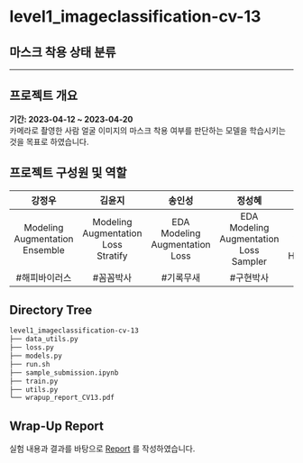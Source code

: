 # level1_imageclassification-cv-13
## 마스크 착용 상태 분류
---

## 프로젝트 개요
**기간: 2023-04-12 ~ 2023-04-20**  
카메라로 촬영한 사람 얼굴 이미지의 마스크 착용 여부를 판단하는 모델을 학습시키는 것을 목표로 하였습니다.


## 프로젝트 구성원 및 역할
| 강정우 | 김윤지 | 송인성 | 정성혜 | 최홍록 |
| :--: | :------: | :------:| :--------:| :---:|
| Modeling <br> Augmentation <br> Ensemble | Modeling <br> Augmentation <br> Loss <br> Stratify | EDA <br> Modeling <br> Augmentation <br> Loss | EDA <br> Modeling <br> Augmentation <br> Loss <br> Sampler | Modeling <br> Augmentation <br> Loss <br>  Hyperparameter |
| #해피바이러스 | #꼼꼼박사 | #기록무새 | #구현박사 | #튜닝장인 |



## Directory Tree
```bash
level1_imageclassification-cv-13
├── data_utils.py
├── loss.py
├── models.py
├── run.sh
├── sample_submission.ipynb
├── train.py
├── utils.py
└── wrapup_report_CV13.pdf
```

## Wrap-Up Report
실험 내용과 결과를 바탕으로 [Report](https://github.com/boostcampaitech5/level1_imageclassification-cv-13/blob/main/wrapup_report_CV13.pdf) 를 작성하였습니다.
